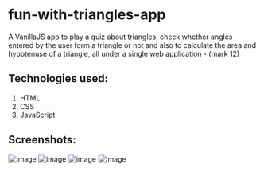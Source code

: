 # fun-with-triangles-app
A VanillaJS app to play a quiz about triangles, check whether angles entered by the user form a triangle or not and also to calculate the area and hypotenuse of a triangle, all under a single web application - (mark 12)

## Technologies used:

1. HTML
1. CSS
1. JavaScript

## Screenshots:

![image](https://user-images.githubusercontent.com/58262449/131823473-eea4a247-bdef-47f3-b75f-dfab193cb7e2.png)
![image](https://user-images.githubusercontent.com/58262449/131823564-8f0becc6-096f-4359-ac54-d5581922ccd5.png)
![image](https://user-images.githubusercontent.com/58262449/131823664-128470ee-feea-4344-9d30-c5ac2945d0f8.png)
![image](https://user-images.githubusercontent.com/58262449/131823808-52074c87-41d9-48d1-882c-7cf92bf40fa1.png)
